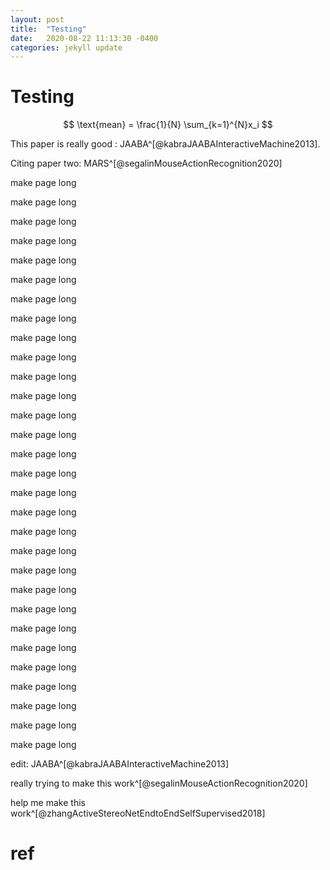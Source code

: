 ```yaml
---
layout: post
title:  "Testing"
date:   2020-08-22 11:13:30 -0400
categories: jekyll update
---
```


# Testing

$$ \text{mean} = \frac{1}{N} \sum_{k=1}^{N}x_i $$

This paper is really good : JAABA^[@kabraJAABAInteractiveMachine2013].

Citing paper two: MARS^[@segalinMouseActionRecognition2020]

make page long

make page long

make page long

make page long

make page long

make page long

make page long

make page long

make page long

make page long

make page long

make page long

make page long

make page long

make page long

make page long

make page long

make page long

make page long

make page long

make page long

make page long

make page long

make page long

make page long

make page long

make page long

make page long

make page long

make page long

edit: JAABA^[@kabraJAABAInteractiveMachine2013]

really trying to make this work^[@segalinMouseActionRecognition2020]

help me make this work^[@zhangActiveStereoNetEndtoEndSelfSupervised2018]

# ref
[^@kabraJAABAInteractiveMachine2013]: testing jaaba whatever
